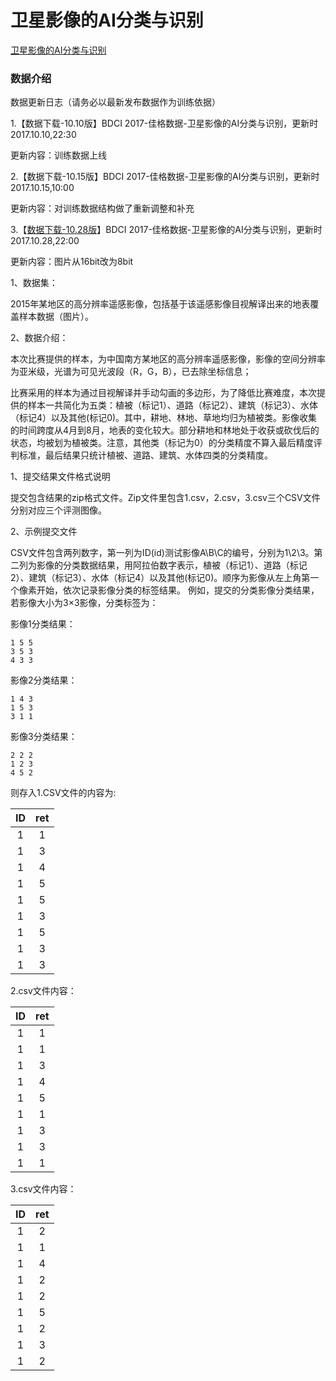 # 卫星影像的AI分类与识别

[卫星影像的AI分类与识别](http://www.datafountain.cn/#/competitions/270/data-intro)

### 数据介绍

数据更新日志（请务必以最新发布数据作为训练依据）

1.【数据下载-10.10版】BDCI 2017-佳格数据-卫星影像的AI分类与识别，更新时2017.10.10,22:30

更新内容：训练数据上线

2.【数据下载-10.15版】BDCI 2017-佳格数据-卫星影像的AI分类与识别，更新时2017.10.15,10:00

更新内容：对训练数据结构做了重新调整和补充

3.【[数据下载-10.28版](http://datafountain.int-yt.com/BDCI2017-jiage.zip)】BDCI 2017-佳格数据-卫星影像的AI分类与识别，更新时2017.10.28,22:00

更新内容：图片从16bit改为8bit

1、数据集：

2015年某地区的高分辨率遥感影像，包括基于该遥感影像目视解译出来的地表覆盖样本数据（图片）。

2、数据介绍：

本次比赛提供的样本，为中国南方某地区的高分辨率遥感影像，影像的空间分辨率为亚米级，光谱为可见光波段（R，G，B），已去除坐标信息；

比赛采用的样本为通过目视解译并手动勾画的多边形，为了降低比赛难度，本次提供的样本一共简化为五类：植被（标记1）、道路（标记2）、建筑（标记3）、水体（标记4）以及其他(标记0)。其中，耕地、林地、草地均归为植被类。影像收集的时间跨度从4月到8月，地表的变化较大。部分耕地和林地处于收获或砍伐后的状态，均被划为植被类。注意，其他类（标记为0）的分类精度不算入最后精度评判标准，最后结果只统计植被、道路、建筑、水体四类的分类精度。

1、提交结果文件格式说明

提交包含结果的zip格式文件。Zip文件里包含1.csv，2.csv，3.csv三个CSV文件分别对应三个评测图像。

2、示例提交文件

CSV文件包含两列数字，第一列为ID(id)测试影像A\B\C的编号，分别为1\2\3。第二列为影像的分类数据结果，用阿拉伯数字表示，植被（标记1）、道路（标记2）、建筑（标记3）、水体（标记4）以及其他(标记0)。顺序为影像从左上角第一个像素开始，依次记录影像分类的标签结果。 例如，提交的分类影像分类结果，若影像大小为3×3影像，分类标签为：

影像1分类结果：
```
1 5 5
3 5 3
4 3 3
```

影像2分类结果：
```
1 4 3  
1 5 3
3 1 1
```
 
影像3分类结果：
```
2 2 2  
1 2 3
4 5 2
```
 
则存入1.CSV文件的内容为:

ID | ret
:--: | :--:
1 | 1
1 | 3
1 | 4
1 | 5
1 | 5
1 | 3
1 | 5
1 | 3
1 | 3

2.csv文件内容：

ID | ret
:--: | :--:
1 | 1
1 | 1
1 | 3
1 | 4
1 | 5
1 | 1
1 | 3
1 | 3
1 | 1

3.csv文件内容：

ID | ret
:--: | :--:
1 | 2
1 | 1
1 | 4
1 | 2
1 | 2
1 | 5
1 | 2
1 | 3
1 | 2
